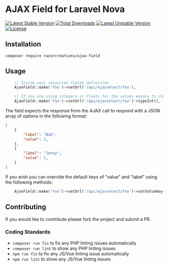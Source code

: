 # AJAX Field for Laravel Nova

[![Latest Stable Version](https://poser.pugx.org/razorcreations/ajax-field/v)](//packagist.org/packages/razorcreations/ajax-field) [![Total Downloads](https://poser.pugx.org/razorcreations/ajax-field/downloads)](//packagist.org/packages/razorcreations/ajax-field) [![Latest Unstable Version](https://poser.pugx.org/razorcreations/ajax-field/v/unstable)](//packagist.org/packages/razorcreations/ajax-field) [![License](https://poser.pugx.org/razorcreations/ajax-field/license)](//packagist.org/packages/razorcreations/ajax-field)

## Installation

`composer require razorcreations/ajax-field`

## Usage

```php
	// Inside your resources fields definition
	AjaxField::make('Foo')->setUrl('/api/ajaxselect/foo'),

	// If you are using integers or floats for the values ensure to chain on the type methods...
	AjaxField::make('Foo')->setUrl('/api/ajaxselect/foo')->typeInt(),
```

The field expects the response from the AJAX call to respond with a JSON array of options in the following format:
```json
[
	{
		"label": "Bob",
		"value": 1,
	},
	{
		"label": "Jenny",
		"value": 2,
	}
]
```
If you wish you can override the default keys of "value" and "label" using the following methods:
```php
	AjaxField::make('Foo')->setUrl('/api/ajaxselect/foo')->setValueKey('id')->setLabelKey('name'),
```

## Contributing

If you would like to contribute please fork the project and submit a PR.

### Coding Standards

- `composer run fix` to fix any PHP linting issues automatically
- `composer run lint` to show any PHP linting issues
- `npm run fix` to fix any JS/Vue linting issue automatically
- `npm run lint` to show any JS/Vue linting issues